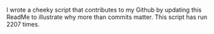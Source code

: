 I wrote a cheeky script that contributes to my Github by updating this ReadMe to illustrate why more than commits matter. This script has run 2207 times.